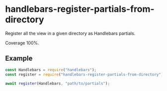 # handlebars-register-partials-from-directory

Register all the view in a given directory as Handlebars partials.

Coverage 100%.

## Example

```js
const Handlebars = require("handlebars");
const register = require("handlebars-register-partials-from-directory");

await register(Handlebars, "path/to/partials");
```
